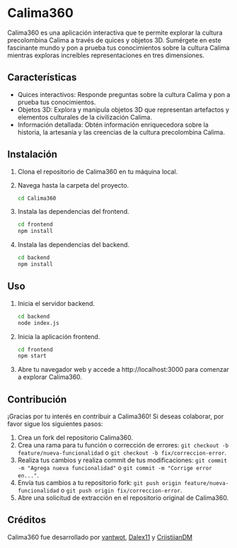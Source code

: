 # Calima360

Calima360 es una aplicación interactiva que te permite explorar la cultura precolombina Calima a través de quices y objetos 3D. Sumérgete en este fascinante mundo y pon a prueba tus conocimientos sobre la cultura Calima mientras exploras increíbles representaciones en tres dimensiones.

## Características

- Quices interactivos: Responde preguntas sobre la cultura Calima y pon a prueba tus conocimientos.
- Objetos 3D: Explora y manipula objetos 3D que representan artefactos y elementos culturales de la civilización Calima.
- Información detallada: Obtén información enriquecedora sobre la historia, la artesanía y las creencias de la cultura precolombina Calima.

## Instalación

1. Clona el repositorio de Calima360 en tu máquina local.
2. Navega hasta la carpeta del proyecto.

   ```bash
   cd Calima360
3. Instala las dependencias del frontend.

     ```bash
   cd frontend
   npm install
4. Instala las dependencias del backend.
     ```bash
   cd backend
   npm install

## Uso
1. Inicia el servidor backend.
    ```bash
   cd backend
   node index.js

2. Inicia la aplicación frontend.
    ```bash
   cd frontend
   npm start

3. Abre tu navegador web y accede a http://localhost:3000 para comenzar a explorar Calima360.

## Contribución

¡Gracias por tu interés en contribuir a Calima360! Si deseas colaborar, por favor sigue los siguientes pasos:

1. Crea un fork del repositorio Calima360.
2. Crea una rama para tu función o corrección de errores: `git checkout -b feature/nueva-funcionalidad` o `git checkout -b fix/correccion-error`.
3. Realiza tus cambios y realiza commit de tus modificaciones: `git commit -m "Agrega nueva funcionalidad"` o `git commit -m "Corrige error en..."`.
4. Envía tus cambios a tu repositorio fork: `git push origin feature/nueva-funcionalidad` o `git push origin fix/correccion-error`.
5. Abre una solicitud de extracción en el repositorio original de Calima360.

## Créditos

Calima360 fue desarrollado por [vantwot](https://github.com/vantwot), [Dalex11](https://github.com/Dalex11) y [CriistiianDM](https://github.com/CriistiianDM)
